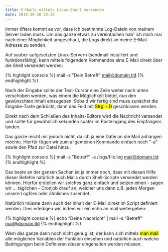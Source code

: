 ```yaml
---
title: E-Mails mittels Linux-Shell versenden
date: 2013-10-20 22:35
---
```


Immer öfters kommt es vor, dass ich bestimmte Log-Datein von meinem Server laden muss. Um das ganze etwas zu vereinfachen hab' ich mich mal nach einer Möglichkeit umgeschaut, die Logs direkt an meine E-Mail-Adresse zu senden.

Auf sauber aufgesetzten Linux-Servern (sendmail installiert und funktionsfähig), kann mittels folgendem Kommandos eine E-Mail direkt über die Shell versendet werden:

{% highlight console %}
mail -s "Dein Betreff" mail@domain.tld
{% endhighlight %}

Nach der Eingabe sollte der Text-Cursor eine Zeile weiter nach unten verschoben werden, was einem die Möglichkeit bietet, nun den gewünschten Inhalt einzugeben. Sobald wir fertig sind muss zunächst die Eingabe-Taste gedrückt, dann das Feld mit <mark>Strg + D</mark> geschlossen werden.

Direkt nach dem Schließen des Inhalts-Editors wird die Nachricht versendet und sollte für gewöhnlich sekunden später im Posteingang des Empfängers landen.

Das ganze reicht mir jedoch nicht, da ich ja eine Datei an die Mail anhängen möchte. Hierfür fügen wir zum allgemeinen Kommando einfach noch "-a" sowie den Pfad zur Datei hinzu:

{% highlight console %}
mail -s "Betreff" -a /logs/file.log mail@domain.tld
{% endhighlight %}

Das beste an der ganzen Sachen ist ja immer noch, dass mit diesen Hilfe dieser Befehle natürlich auch Mails durch Shell-Scripte versendet werden können. Hierfür erstellen wir solches ganz einfach und setzen einen - sagen wir ... täglichen - Cronjob drauf an, welcher uns dann z.B. jeden Morgen unsere Logfiles oder ähnliches zusendet.

Natürlich müsste dann auch der Inhalt der E-Mail direkt im Script definiert werden. Dies erledigen wir, indem wir ein echo an mail weitergeben:

{% highlight console %}
echo “Deine Nachricht” | mail -s “Betreff” mail@domain.tld
{% endhighlight %}

Wem das ganze dann noch nicht genug ist, der kann sich mittels <mark>man mail</mark> alle möglichen Variablen der Funktion einsehen und natürlich auch welche Bedingungen beim Definieren dieser eingehalten werden müssen.
